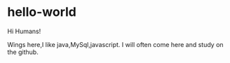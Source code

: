 # hello-world

Hi Humans!

Wings here,I like java,MySql,javascript.
I will often come here and study on the github.
